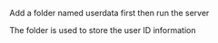Add a folder named userdata first then run the server

The folder is used to store the user ID information
